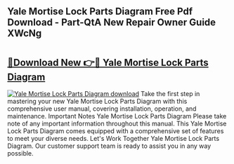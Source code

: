 ## Yale Mortise Lock Parts Diagram Free Pdf Download - Part-QtA New Repair Owner Guide XWcNg

# <h2><a href="http://dfm6if.blite.top/?on=Yale+Mortise+Lock+Parts+Diagram">🔗Download New 👉🔴 Yale Mortise Lock Parts Diagram</a></h2>

[![Yale Mortise Lock Parts Diagram download](https://i.imgur.com/lujVjoI.png)](http://dfm6if.blite.top/?on=Yale+Mortise+Lock+Parts+Diagram)
Take the first step in mastering your new Yale Mortise Lock Parts Diagram with this comprehensive user manual, covering installation, operation, and maintenance. Important Notes Yale Mortise Lock Parts Diagram Please take note of any important information throughout this manual. This Yale Mortise Lock Parts Diagram comes equipped with a comprehensive set of features to meet your diverse needs. Let's Work Together Yale Mortise Lock Parts Diagram. Our customer support team is ready to assist you in any way possible.
